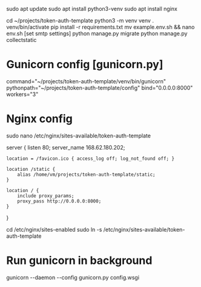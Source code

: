 sudo apt update
sudo apt install python3-venv
sudo apt install nginx

cd ~/projects/token-auth-template
python3 -m venv venv
. venv/bin/activate
pip install -r requirements.txt
mv example.env.sh && nano env.sh [set smtp settings]
python manage.py migrate
python manage.py collectstatic

# Gunicorn config [gunicorn.py]
command="~/projects/token-auth-template/venv/bin/gunicorn"
pythonpath="~/projects/token-auth-template/config"
bind="0.0.0.0:8000"
workers="3"

# Nginx config
sudo nano /etc/nginx/sites-available/token-auth-template

server {
    listen 80;
    server_name 168.62.180.202;

    location = /favicon.ico { access_log off; log_not_found off; }

    location /static {
        alias /home/vm/projects/token-auth-template/static;
    }

    location / {
        include proxy_params;
        proxy_pass http://0.0.0.0:8000;
    }
}

cd /etc/nginx/sites-enabled
sudo ln -s /etc/nginx/sites-available/token-auth-template

# Run gunicorn in background
gunicorn --daemon --config gunicorn.py config.wsgi